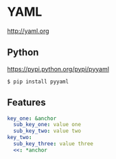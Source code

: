 YAML
====

http://yaml.org


Python
------

https://pypi.python.org/pypi/pyyaml

```
$ pip install pyyaml
```

Features
--------

```yaml
key_one: &anchor
  sub_key_one: value one
  sub_key_two: value two
key_two:
  sub_key_three: value three
  <<: *anchor
```
